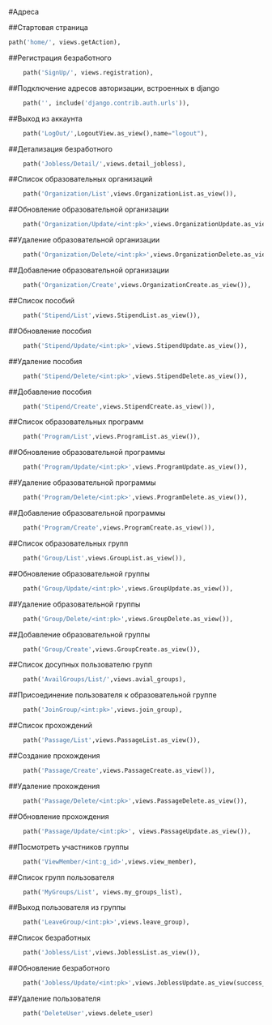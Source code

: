 
#Адреса

##Стартовая страница
```python
path('home/', views.getAction),
```
##Регистрация безработного
```python
    path('SignUp/', views.registration),
```
##Подключение адресов авторизации, встроенных в django
```python
    path('', include('django.contrib.auth.urls')),
```
##Выход из аккаунта
```python
    path('LogOut/',LogoutView.as_view(),name="logout"),
```
##Детализация безработного
```python
    path('Jobless/Detail/',views.detail_jobless),
```
##Список образовательных организаций
```python
    path('Organization/List',views.OrganizationList.as_view()),
```
##Обновление образовательной организации
```python
    path('Organization/Update/<int:pk>',views.OrganizationUpdate.as_view()),
```
##Удаление образовательной организации
```python
    path('Organization/Delete/<int:pk>',views.OrganizationDelete.as_view()),
```
##Добавление образовательной организации
```python
    path('Organization/Create',views.OrganizationCreate.as_view()),
```
##Список пособий
```python
    path('Stipend/List',views.StipendList.as_view()),
```
##Обновление пособия
```python
    path('Stipend/Update/<int:pk>',views.StipendUpdate.as_view()),
```
##Удаление пособия
```python
    path('Stipend/Delete/<int:pk>',views.StipendDelete.as_view()),
```
##Добавление пособия
```python
    path('Stipend/Create',views.StipendCreate.as_view()),
```
##Список образовательных программ
```python
    path('Program/List',views.ProgramList.as_view()),
```
##Обновление образовательной программы
```python
    path('Program/Update/<int:pk>',views.ProgramUpdate.as_view()),
```
##Удаление образовательной программы
```python
    path('Program/Delete/<int:pk>',views.ProgramDelete.as_view()),
```
##Добавление образовательной программы
```python
    path('Program/Create',views.ProgramCreate.as_view()),
```
##Список образовательных групп
```python
    path('Group/List',views.GroupList.as_view()),
```
##Обновление образовательной группы
```python
    path('Group/Update/<int:pk>',views.GroupUpdate.as_view()),
```
##Удаление образовательной группы
```python
    path('Group/Delete/<int:pk>',views.GroupDelete.as_view()),
```
##Добавление образовательной группы
```python
    path('Group/Create',views.GroupCreate.as_view()),
```
##Список досупных пользователю групп
```python
    path('AvailGroups/List/',views.avial_groups),
```
##Присоединение пользователя к образовательной группе
```python
    path('JoinGroup/<int:pk>',views.join_group),
```
##Список прохождений
```python
    path('Passage/List',views.PassageList.as_view()),
```
##Создание прохождения
```python
    path('Passage/Create',views.PassageCreate.as_view()),
```
##Удаление прохождения
```python
    path('Passage/Delete/<int:pk>',views.PassageDelete.as_view()),
```
##Обновление прохождения
```python
    path('Passage/Update/<int:pk>', views.PassageUpdate.as_view()),
```
##Посмотреть участников группы
```python
    path('ViewMember/<int:g_id>',views.view_member),
```
##Список групп пользователя
```python
    path('MyGroups/List', views.my_groups_list),
```
##Выход пользователя из группы
```python
    path('LeaveGroup/<int:pk>',views.leave_group),
```
##Список безработных
```python
    path('Jobless/List',views.JoblessList.as_view()),
```
##Обновление безработного
```python
    path('Jobless/Update/<int:pk>',views.JoblessUpdate.as_view(success_url='/Jobless/Detail')),
``` 
##Удаление пользователя
```python
    path('DeleteUser',views.delete_user)
```